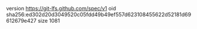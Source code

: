version https://git-lfs.github.com/spec/v1
oid sha256:ed302d20d3049520c05fdd49b49ef557d623108455622d52181d69612679e427
size 1081
